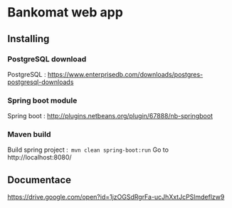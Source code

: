 # Bankomat web app
## Installing
### PostgreSQL download
PostgreSQL : https://www.enterprisedb.com/downloads/postgres-postgresql-downloads
### Spring boot module
Spring boot : http://plugins.netbeans.org/plugin/67888/nb-springboot
### Maven build
Build spring project :``` mvn clean spring-boot:run```
Go to http://localhost:8080/
## Documentace
https://drive.google.com/open?id=1jzOGSdRgrFa-ucJhXxtJcPSlmdeflzw9
